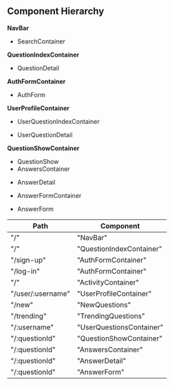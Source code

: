 ## Component Hierarchy

**NavBar**
 * SearchContainer
 
**QuestionIndexContainer**
 * QuestionDetail
 
**AuthFormContainer**
 * AuthForm
 
**UserProfileContainer**
 * UserQuestionIndexContainer
  - UserQuestionDetail
  
**QuestionShowContainer**
 * QuestionShow
 * AnswersContainer
  - AnswerDetail
 * AnswerFormContainer
  - AnswerForm
 
 
|Path  | Component  |
|------|------------|
| "/" | "NavBar" |
| "/" | "QuestionIndexContainer" |
| "/sign-up" | "AuthFormContainer" |
| "/log-in" | "AuthFormContainer" |
| "/" | "ActivityContainer" |
| "/user/:username" | "UserProfileContainer" |
| "/new" | "NewQuestions" |
| "/trending" | "TrendingQuestions" |
| "/:username" | "UserQuestionsContainer" |
| "/:questionId" | "QuestionShowContainer" |
| "/:questionId" | "AnswersContainer" |
| "/:questionId" | "AnswerDetail" |
| "/:questionId" | "AnswerForm" |
